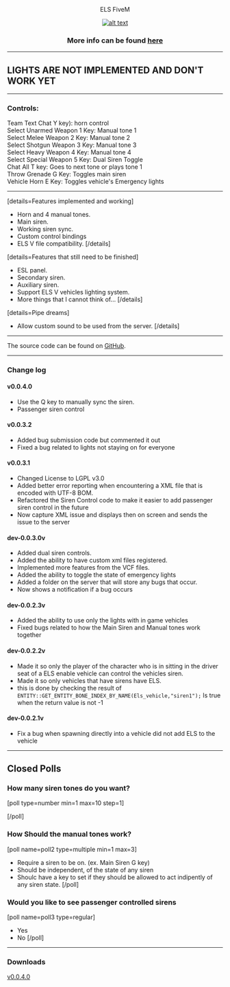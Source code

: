 <div align=center>ELS FiveM</div>
<div align=center>

[![alt text](https://cdn.discordapp.com/attachments/294203997781360640/307530522681147392/FiveM-svg.svg)](http://fivem-scripts.net)
### More info can be found [here](https://github.com/ejb1123/ELS-FiveM)
</div>

---------
## LIGHTS  ARE NOT IMPLEMENTED AND DON'T WORK YET
----------

### Controls:

Team Text Chat Y key): horn control  
Select Unarmed Weapon 1 Key: Manual tone 1  
Select  Melee Weapon 2 Key: Manual tone 2  
Select Shotgun Weapon 3 Key: Manual tone 3  
Select Heavy Weapon 4 Key: Manual tone 4  
Select Special Weapon 5 Key: Dual Siren Toggle  
Chat All T key: Goes to next tone or plays tone 1  
Throw Grenade G Key: Toggles main siren  
Vehicle Horn E Key: Toggles vehicle's Emergency lights  

----------

[details=Features implemented and working]
- Horn and 4 manual tones.
- Main siren.
- Working siren sync.
- Custom control bindings
- ELS V file compatibility.
[/details]

[details=Features that still need to be finished]
- ESL panel.
- Secondary siren.
- Auxiliary siren.
- Support ELS V vehicles lighting system.
- More things that I cannot think of...
[/details]

[details=Pipe dreams]
- Allow custom sound to be used from the server.
[/details]


----------
The source code can be found on [GitHub](https://github.com/ejb1123/ELS-FiveM).

----------
### Change log
#### v0.0.4.0
- Use the Q key to manually sync the siren. 
- Passenger siren control

#### v0.0.3.2
- Added bug submission code but commented it out
- Fixed a bug related to lights not staying on for everyone
#### v0.0.3.1
- Changed License to LGPL v3.0
- Added better error reporting when encountering a XML file that is encoded with UTF-8 BOM.
- Refactored the Siren Control code to make it easier to add passenger siren control in the future
- Now capture XML issue and displays then on screen and sends the issue to the server
#### dev-0.0.3.0v
- Added dual siren controls.
- Added the ability to have custom xml files registered.
- Implemented more features from the VCF files.
- Added the ability to toggle the state of emergency lights
- Added a folder on the server that will store any bugs that occur.
- Now shows a notification if a bug occurs
#### dev-0.0.2.3v
* Added the ability to use only the lights with in game vehicles
* Fixed bugs related to how the Main Siren and Manual tones work together
#### dev-0.0.2.2v
* Made it so only the player of the character who is in sitting in the driver seat of a ELS enable vehicle can control the vehicles siren.
* Made it so only vehicles that have sirens have ELS.
 * this is done by checking the result of `ENTITY::GET_ENTITY_BONE_INDEX_BY_NAME(Els_vehicle,"siren1");`
Is true when the return value is not -1


#### dev-0.0.2.1v
* Fix a bug when spawning directly into a vehicle did not add ELS to the vehicle

----------
## Closed Polls

### How many siren tones do you want?
[poll type=number min=1 max=10 step=1]

[/poll]

### How Should the manual tones work?
[poll name=poll2 type=multiple min=1 max=3]
* Require a siren to be on. (ex. Main Siren G key)
* Should be independent, of the state of any siren
* Shoulc have a key to set if they should be allowed to act indipently of any siren state.
[/poll]

### Would you like to see passenger controlled sirens
[poll name=poll3 type=regular]
* Yes
* No
[/poll]

----------
### Downloads
[v0.0.4.0](https://github.com/ejb1123/ELS-FiveM/releases/)